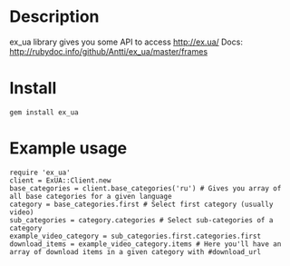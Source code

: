 Description
===========

ex_ua library gives you some API to access http://ex.ua/
Docs: http://rubydoc.info/github/Antti/ex_ua/master/frames

Install
=======

`gem install ex_ua`

Example usage
=============


    require 'ex_ua'
    client = ExUA::Client.new
    base_categories = client.base_categories('ru') # Gives you array of all base categories for a given language
    category = base_categories.first # Select first category (usually video)
    sub_categories = category.categories # Select sub-categories of a category
    example_video_category = sub_categories.first.categories.first
    download_items = example_video_category.items # Here you'll have an array of download items in a given category with #download_url
